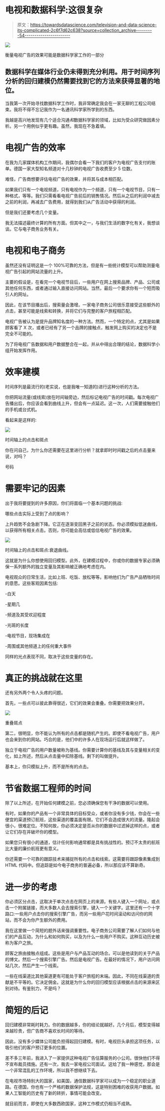 # 电视和数据科学:这很复杂

> 原文：<https://towardsdatascience.com/television-and-data-science-its-complicated-2c6f7d62c638?source=collection_archive---------54----------------------->

![](img/68af809e88e7085da981cd63fa1b08a8.png)

衡量电视广告的效果可能是数据科学家工作的一部分

## 数据科学在媒体行业仍未得到充分利用。用于时间序列分析的回归建模仍然需要找到它的方法来获得显著的地位。

当我第一次开始寻找数据科学工作时，我非常确定我会在一家无聊的工程公司结束。我将不得不忘记我作为一名通讯科学家所学到的东西。

我越是高兴地发现有几个适合沟通*和*数据科学家的领域，比如为受众研究做因素分析。另一个用例似乎更有趣。虽然，我现在不急着填。

# 电视广告的效率

在我为几家媒体机构工作期间，我偶尔会看一下我们的客户为电视广告支付的账单。德国一家大型知名频道对十几秒钟的电视广告收费至少 5 位数。

难怪，广告商想要评估电视广告的效果，并将其与成本相匹配。

如果我们只有一个电视频道，只有电视作为一个频道，只有一个电视节目，只有一种格式，等等。我们只需看看电视广告前后的销售情况。然后从之后的利润中减去之前的利润，再减去广告费用，就得到我们从广告活动中获得的利润。

但是我们还要考虑几个变量。

我无法描述最终计算的所有方面。但其中之一，与我们生活的数字化有关，我想谈谈。它与电子商务业务有关。

# 电视和电子商务

虽然还没有证明这是一个 100%可靠的方法，但是有一些统计模型可以帮助测量电视广告引起的网站流量的上升。

主要的假设是，在看完一个电视节目后，一些用户在网上搜索品牌、产品、公司或其他任何东西，或者通过输入直接访问网站。当然，最后一个要求你有一个短而吸引人的网址。

因此，在该节目播出后，搜索量会激增。一家电子商务公司很乐意接受这些额外的点击，甚至可能是线索和转换，并将它们与完整的客户旅程相匹配。

电视广告被认为是提升品牌知名度的一种方法。然而，一个特定的点，尤其是如果顾客看了 X 次，或者已经有了另一个品牌的接触点，触发网上购买的决定也不是完全不可能的。

为了将电视广告数据和用户数据整合在一起，并从中得出合理的结论，数据科学小组开始发挥作用。

# 效率建模

时间序列是最流行的(老实说，也是我唯一知道的)进行这种分析的方法。

你把网站流量(或线索)放在时间轴旁边，然后标记电视广告的时间戳。每次电视广告播出后，你应该会看到曲线上升，但会有一点延迟。这一次，人们需要接触他们的手机或台式机。

看起来是这样的:

![](img/8616827b5cbeac9e875f51048d59135c.png)

时间轴上的点击和斑点

你在问自己，为什么你还需要在这里进行分析？就拿即时时间戳之后的点击量来说，对吗？

号码

# 需要牢记的因素

出于我将要提到的许多原因，你们将面临一个基本问题的挑战:

哪些点击实际上受到了点的影响？

上升趋势不会急剧下降。它正在逐渐变回黑子之前的状态。你必须模拟低迷曲线，以获得所有相关点击。否则，你可能会高估或低估电视广告的效果。

![](img/862aeae312d81787ab87d67ac1d17cad.png)

时间轴上的点击和斑点:衰退曲线。

这就是为什么你想使用回归模型。此外，在建模过程中，你或你的数据专家必须确保一系列额外的独立变量及其影响被正确地考虑在内。

电视观众的日常生活，比如上班、吃饭、放松等等。影响他们为广告产品牺牲时间的意愿。这些客观因素包括:

-白天

-星期几

-频道及其受欢迎程度

-光斑的长度

-电视节目，现场集成在

-周围或其他频道上的任何重大事件

同样的光点表现不同，取决于这些变量的存在。

# 真正的挑战就在这里

还有另外两个令人头疼的问题。

首先，一些点可以彼此靠得很近，它们的效果会重叠。你需要把效果分开。

![](img/96ace3d7cef08ab494322764995dad53.png)

重叠斑点

第二，很明显，你不能认为所有的点击都是随机产生的。即使不看电视广告，用户也会来到你的网站。巧合的是，他们中的许多人在现场运行后就这样做了。

独立于电视广告的用户数量被称为基线。你需要计算你的基线及其与变量相关的变化，如上所述，然后从点击量中扣除基线。剩下的叫做提升。

基本上，你只模拟上升，而不是所有的点击。

# 节省数据工程师的时间

除了以上所述，在开始任何建模之前，您必须确保您有干净的数据可以使用。

有时，如果你的产品有一个非常具体的目标受众，或者你没有多少钱，你会在一些便宜的渠道预订航班，这些渠道的覆盖面有限。它们不会造成很大的流量。隆起会很小，很难定位。不知何故，你必须决定是否从你的数据中过滤掉这样的点，或者让它们存在并破坏你的模型。

如果您只有很小的通道，估计任何影响通常都是具有挑战性的。预订不太贵的航班比大量的廉价航班更有意义。

你还需要一个可靠的跟踪技术来捕捉所有的点击和线索。这需要将跟踪像素集成到 HTML 代码中。但追踪是如今电子商务的普遍必备，所以那应该不算新奇。

# 进一步的考虑

你必须区分点击，这取决于单次点击在网页上的来源。有些人键入一个网址，或点击一个附属链接，而大多数人会去搜索引擎，键入一个关键字。这里还有一个十字路口:一些用户点击你的搜索引擎广告，而另一些用户花时间滚动和访问你的网站，而不会为你产生额外的费用。

我在这里做一个简短的题外话来强调重要性。电子商务公司需要了解人们如何与他们的产品互动，为什么和如何购买，以及为什么一些用户不购买。这种互动历史被称为客户之旅。

顾客之旅由接触点组成。这些是用户与产品互动的场合。可以是他读到的关于产品的博文。然后一个搜索引擎广告。然后是电视广告。在最好的情况下，用户访问网站几次，然后产生一个线索。

一些在线渠道比其他渠道更有可能处于客户旅程的末端。因此，不同在线渠道的贡献是不平等的。它决定佣金。这就是为什么你的回归模型应该根据点击的来源来区别对待。有鉴别力，不是吗？

# 简短的后记

回归建模非常耗时耗力。你的数据越多，你的结论就越好。几个月后，模型变得越来越珍贵，但广告商不喜欢长时间的等待。

因此，没有多少媒体公司能负担得起回归建模。有时，电视巨头承担这项任务，以吸引他们的客户预订更多的位置。

差不多三年前，我进入了一家提供这种电视广告估算服务的小公司。很快他们不得不宣布裁员措施。还有一次，我去一家电视公司面试。这给了我一种感觉，那会是一个非常混乱的工作环境，所以我不想继续下去。

在电视市场特别大的国家，如美国，通信数据科学家可以成为一个稳定的职业道路。在德国，你也有一个严格的数据保护法规，这是特别困难的收获用户数据。如果人工智能的历史有了新的转折，事情可能会改变。

就目前而言，即使在大多数西欧国家，这种工作模式仍相当不成熟。